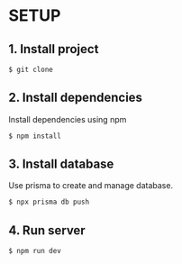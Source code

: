# SETUP

## 1. Install project

```bash
$ git clone
```

## 2. Install dependencies

Install dependencies using npm

```bash
$ npm install
```

## 3. Install database

Use prisma to create and manage database.

```bash
$ npx prisma db push
```

## 4. Run server

```bash
$ npm run dev
```
